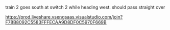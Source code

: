 train 2 goes south at switch 2 while heading west. should pass straight over

https://prod.liveshare.vsengsaas.visualstudio.com/join?F78B8092C5583FFFECAA9D8DF0C5970F669B
